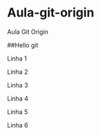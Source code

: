 # Aula-git-origin
Aula Git Origin

##Hello git

Linha 1

Linha 2

Linha 3

Linha 4

Linha 5

Linha 6
